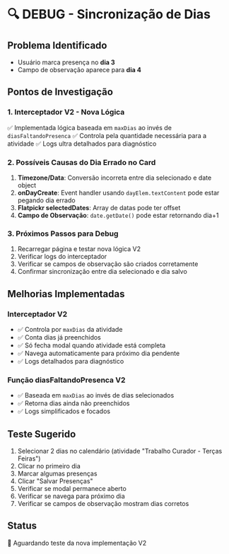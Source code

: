 # 🔍 DEBUG - Sincronização de Dias

## Problema Identificado
- Usuário marca presença no **dia 3**
- Campo de observação aparece para **dia 4**

## Pontos de Investigação

### 1. Interceptador V2 - Nova Lógica
✅ Implementada lógica baseada em `maxDias` ao invés de `diasFaltandoPresenca`
✅ Controla pela quantidade necessária para a atividade
✅ Logs ultra detalhados para diagnóstico

### 2. Possíveis Causas do Dia Errado no Card
1. **Timezone/Data**: Conversão incorreta entre dia selecionado e date object
2. **onDayCreate**: Event handler usando `dayElem.textContent` pode estar pegando dia errado
3. **Flatpickr selectedDates**: Array de datas pode ter offset
4. **Campo de Observação**: `date.getDate()` pode estar retornando dia+1

### 3. Próximos Passos para Debug
1. Recarregar página e testar nova lógica V2
2. Verificar logs do interceptador
3. Verificar se campos de observação são criados corretamente
4. Confirmar sincronização entre dia selecionado e dia salvo

## Melhorias Implementadas

### Interceptador V2
- ✅ Controla por `maxDias` da atividade
- ✅ Conta dias já preenchidos
- ✅ Só fecha modal quando atividade está completa
- ✅ Navega automaticamente para próximo dia pendente
- ✅ Logs detalhados para diagnóstico

### Função diasFaltandoPresenca V2
- ✅ Baseada em `maxDias` ao invés de dias selecionados
- ✅ Retorna dias ainda não preenchidos
- ✅ Logs simplificados e focados

## Teste Sugerido
1. Selecionar 2 dias no calendário (atividade "Trabalho Curador - Terças Feiras")
2. Clicar no primeiro dia
3. Marcar algumas presenças
4. Clicar "Salvar Presenças"
5. Verificar se modal permanece aberto
6. Verificar se navega para próximo dia
7. Verificar se campos de observação mostram dias corretos

## Status
🔄 Aguardando teste da nova implementação V2

